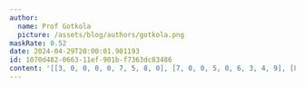 ```yaml
---
author:
  name: Prof Gotkola
  picture: /assets/blog/authors/gotkola.png
maskRate: 0.52
date: 2024-04-29T20:00:01.901193
id: 1070d482-0663-11ef-901b-f7363dc83486
content: '[[3, 0, 0, 0, 0, 7, 5, 8, 0], [7, 0, 0, 5, 0, 6, 3, 4, 9], [8, 6, 5, 0, 0, 4, 2, 0, 0], [0, 8, 0, 4, 0, 2, 0, 0, 1], [0, 3, 0, 8, 6, 0, 0, 0, 4], [4, 2, 1, 0, 0, 9, 0, 6, 0], [0, 0, 0, 6, 7, 0, 1, 0, 3], [0, 0, 3, 0, 4, 8, 6, 0, 0], [0, 5, 0, 0, 0, 0, 4, 0, 8]]'
---
```


